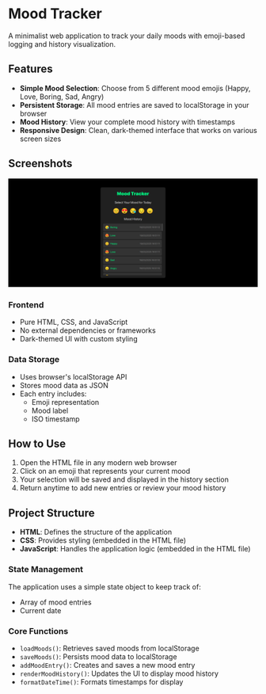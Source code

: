 # Mood Tracker

A minimalist web application to track your daily moods with emoji-based logging and history visualization.

## Features

- **Simple Mood Selection**: Choose from 5 different mood emojis (Happy, Love, Boring, Sad, Angry)
- **Persistent Storage**: All mood entries are saved to localStorage in your browser
- **Mood History**: View your complete mood history with timestamps
- **Responsive Design**: Clean, dark-themed interface that works on various screen sizes

## Screenshots

![Project Screenshot](./ss1.png)

### Frontend

- Pure HTML, CSS, and JavaScript
- No external dependencies or frameworks
- Dark-themed UI with custom styling

### Data Storage

- Uses browser's localStorage API
- Stores mood data as JSON
- Each entry includes:
  - Emoji representation
  - Mood label
  - ISO timestamp

## How to Use

1. Open the HTML file in any modern web browser
2. Click on an emoji that represents your current mood
3. Your selection will be saved and displayed in the history section
4. Return anytime to add new entries or review your mood history

## Project Structure

- **HTML**: Defines the structure of the application
- **CSS**: Provides styling (embedded in the HTML file)
- **JavaScript**: Handles the application logic (embedded in the HTML file)

### State Management

The application uses a simple state object to keep track of:
- Array of mood entries
- Current date

### Core Functions

- `loadMoods()`: Retrieves saved moods from localStorage
- `saveMoods()`: Persists mood data to localStorage
- `addMoodEntry()`: Creates and saves a new mood entry
- `renderMoodHistory()`: Updates the UI to display mood history
- `formatDateTime()`: Formats timestamps for display
